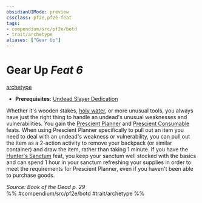 ```yaml
---
obsidianUIMode: preview
cssclass: pf2e,pf2e-feat
tags:
- compendium/src/pf2e/botd
- trait/archetype
aliases: ["Gear Up"]
---
```

# Gear Up  *Feat 6*  
[archetype](archetype.md "Archetype Feat Trait")  

- **Prerequisites**: [Undead Slayer Dedication](undead-slayer-dedication-botd.md)

Whether it's wooden stakes, [holy water](holy-water.md), or more unusual tools, you always have just the right thing to handle an undead's unusual weaknesses and vulnerabilities. You gain the [Prescient Planner](prescient-planner-apg.md) and [Prescient Consumable](prescient-consumable-apg.md) feats. When using Prescient Planner specifically to pull out an item you need to deal with an undead's weakness or vulnerability, you can pull out the item as a 2-action activity to remove your backpack (or similar container) and draw the item, rather than taking 1 minute. If you have the [Hunter's Sanctum](hunters-sanctum-botd.md) feat, you keep your sanctum well stocked with the basics and can spend 1 hour in your sanctum refreshing your supplies in order to meet the requirements for Prescient Planner, even if you haven't been able to purchase goods.

*Source: Book of the Dead p. 29*  
%% #compendium/src/pf2e/botd #trait/archetype %%